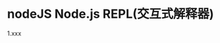 <!--
 * @Descripttion: 
 * @version: 
 * @Author: wenq
 * @Date: 2020-01-01 19:55:03
 * @LastEditors  : wenq
 * @LastEditTime : 2020-01-02 22:45:27
 -->
# nodeJS Node.js REPL(交互式解释器)

1.xxx